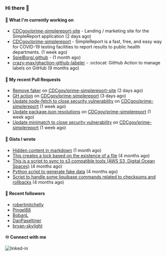### Hi there 👋

#### 🚀 What I'm currently working on

- [CDCgov/prime-simplereport-site](https://github.com/CDCgov/prime-simplereport-site) - Landing / marketing site for the SimpleReport application (2 days ago)
- [CDCgov/prime-simplereport](https://github.com/CDCgov/prime-simplereport) - SimpleReport is a fast, free, and easy way for COVID-19 testing facilities to report results to public health departments. (1 week ago)
- [SpielBorg/.github](https://github.com/SpielBorg/.github) -  (1 month ago)
- [crazy-max/ghaction-github-labeler](https://github.com/crazy-max/ghaction-github-labeler) - :octocat: GitHub Action to manage labels on GitHub (9 months ago)

#### 🔨 My recent Pull Requests

- [Remove faker](https://github.com/CDCgov/prime-simplereport-site/pull/581) on [CDCgov/prime-simplereport-site](https://github.com/CDCgov/prime-simplereport-site) (2 days ago)
- [GH action](https://github.com/CDCgov/prime-simplereport/pull/6294) on [CDCgov/prime-simplereport](https://github.com/CDCgov/prime-simplereport) (3 days ago)
- [Update node-fetch to close security vulnerability](https://github.com/CDCgov/prime-simplereport/pull/6242) on [CDCgov/prime-simplereport](https://github.com/CDCgov/prime-simplereport) (1 week ago)
- [Update package.json resolutions](https://github.com/CDCgov/prime-simplereport/pull/6238) on [CDCgov/prime-simplereport](https://github.com/CDCgov/prime-simplereport) (1 week ago)
- [Update minimatch to close security vulnerability](https://github.com/CDCgov/prime-simplereport/pull/6237) on [CDCgov/prime-simplereport](https://github.com/CDCgov/prime-simplereport) (1 week ago)

#### 📓 Gists I wrote

- [Hidden content in markdown](https://gist.github.com/cffeb79c933f98279c46906f390fd3a0) (1 month ago)
- [This creates a lock based on the existence of a file](https://gist.github.com/6bb524c02a636a478f49d7387f57869b) (4 months ago)
- [This is a script to sync to s3 compatible tools (AWS S3, Digital Ocean Spaces)](https://gist.github.com/7a42ab3b5203a9eca579f0a80a9dc63b) (4 months ago)
- [Python script to generate fake data](https://gist.github.com/ea13a03b628e2d682334c0adf38400c5) (4 months ago)
- [Script to handle some liquibase commands related to checksums and rollbacks](https://gist.github.com/ac68b4781c7c500bf5c2aa9bd4aaff7c) (4 months ago)

#### 👯 Recent followers

- [robertmitchellv](https://github.com/robertmitchellv)
- [Pingel88](https://github.com/Pingel88)
- [BobanL](https://github.com/BobanL)
- [DanPaseltiner](https://github.com/DanPaseltiner)
- [bryan-skylight](https://github.com/bryan-skylight)

#### ♾️ Connect with me
[<img align="left" alt="linked-in" src="https://img.shields.io/badge/linkedin-%230077B5.svg?&style=for-the-badge&logo=linkedin&logoColor=white" />](https://www.linkedin.com/in/alismx)
